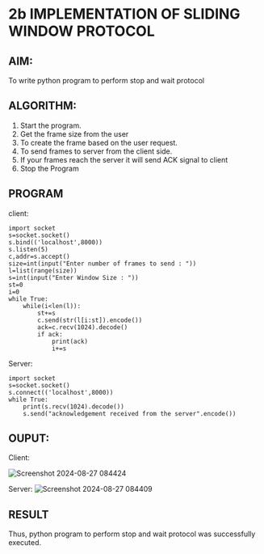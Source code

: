 # 2b IMPLEMENTATION OF SLIDING WINDOW PROTOCOL
## AIM:
To write python program to perform stop and wait protocol
## ALGORITHM:
1. Start the program.
2. Get the frame size from the user
3. To create the frame based on the user request.
4. To send frames to server from the client side.
5. If your frames reach the server it will send ACK signal to client
6. Stop the Program
## PROGRAM
client:
```
import socket
s=socket.socket()
s.bind(('localhost',8000))
s.listen(5)
c,addr=s.accept()
size=int(input("Enter number of frames to send : "))
l=list(range(size))
s=int(input("Enter Window Size : "))
st=0
i=0
while True:
    while(i<len(l)):
        st+=s
        c.send(str(l[i:st]).encode())
        ack=c.recv(1024).decode()
        if ack:
            print(ack)
            i+=s
```
Server:
```
import socket
s=socket.socket()
s.connect(('localhost',8000))
while True:
    print(s.recv(1024).decode())
    s.send("acknowledgement received from the server".encode())
```

## OUPUT:
Client:

![Screenshot 2024-08-27 084424](https://github.com/user-attachments/assets/2dfc6a6c-bc27-4d6f-a0b1-dfed276f1a74)

Server:
![Screenshot 2024-08-27 084409](https://github.com/user-attachments/assets/9b166348-ab6e-4dd4-86e5-c1146442b219)

## RESULT
Thus, python program to perform stop and wait protocol was successfully executed.
